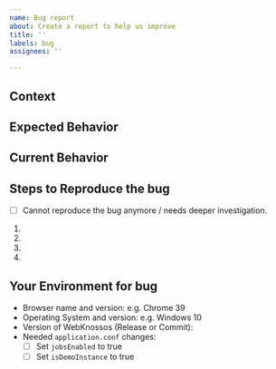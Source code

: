 ```yaml
---
name: Bug report
about: Create a report to help us improve
title: ''
labels: bug
assignees: ''

---
```


## Context
<!--- In what context did your bug occur? -->
<!--- Providing context helps us come up with a solution that is most useful. -->

## Expected Behavior
<!--- What should should happen instead of the bug / error message. -->

## Current Behavior
<!--- What happens instead of the expected behavior? -->

## Steps to Reproduce the bug
<!-- If the bug is hard to reproduce check the following: -->
- [ ] Cannot reproduce the bug anymore / needs deeper investigation.
<!--- If you can reproduce the bug, provide a list of actions to reproduce the bug. -->

1.
2.
3.
4.

## Your Environment for bug
<!--- In what environment did the bug occur? -->
- Browser name and version: e.g. Chrome 39
- Operating System and version: e.g. Windows 10
- Version of WebKnossos (Release or Commit):
- Needed `application.conf` changes:
  - [ ] Set `jobsEnabled` to true
  - [ ] Set `isDemoInstance` to true
